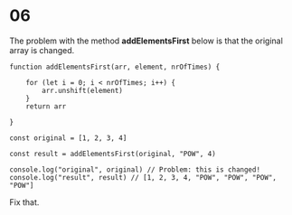 # 06

The problem with the method **addElementsFirst** below is that the original array is changed.

    function addElementsFirst(arr, element, nrOfTimes) {

        for (let i = 0; i < nrOfTimes; i++) {
            arr.unshift(element)
        }
        return arr

    }

    const original = [1, 2, 3, 4]

    const result = addElementsFirst(original, "POW", 4)

    console.log("original", original) // Problem: this is changed!
    console.log("result", result) // [1, 2, 3, 4, "POW", "POW", "POW", "POW"]

Fix that.    